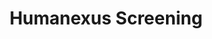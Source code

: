 ---
dateStart: 2015-05-29
dateEnd: 2015-05-29
title: "Humanexus Screening"
venue: "HASTAC 2015 Conference, Kellogg Center, Michigan State University"
organizer: Scott Weingart
credit:
city: Lansing
state: MI
country: USA
pdfLink: 20150529-hastac-humanexus-screening.pdf
venueImages:
---